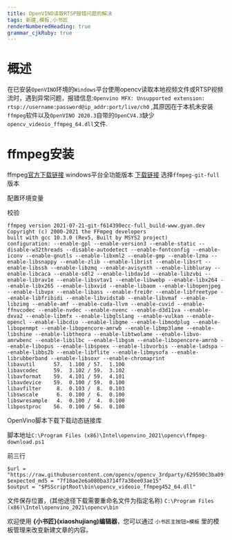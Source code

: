 ```yaml
---
title: OpenVINO读取RTSP报错问题的解决
tags: 新建,模板,小书匠
renderNumberedHeading: true
grammar_cjkRuby: true
---
```

# 概述
在已安装`OpenVINO`环境的`Windows`平台使用opencv读取本地视频文件或RTSP视频流时，遇到异常问题，报错信息:`Openvino MFX: Unsupported extension: rtsp://username:password@ip_addr:port/live/ch0` ,其原因在于本机未安装`ffmpeg`软件以及`OpenVINO 2020.3`自带的`OpenCV4.3`缺少`opencv_videoio_ffmpeg_64.dll`文件.
# ffmpeg安装

ffmpeg[官方下载链接](http://ffmpeg.org/download.html#build-windows)
windows平台全功能版本 [下载链接](https://www.gyan.dev/ffmpeg/builds/)
选择`ffmpeg-git-full`版本

配置环境变量

校验

```
ffmpeg version 2021-07-21-git-f614390ecc-full_build-www.gyan.dev Copyright (c) 2000-2021 the FFmpeg developers
built with gcc 10.3.0 (Rev5, Built by MSYS2 project)
configuration: --enable-gpl --enable-version3 --enable-static --disable-w32threads --disable-autodetect --enable-fontconfig --enable-iconv --enable-gnutls --enable-libxml2 --enable-gmp --enable-lzma --enable-libsnappy --enable-zlib --enable-librist --enable-libsrt --enable-libssh --enable-libzmq --enable-avisynth --enable-libbluray --enable-libcaca --enable-sdl2 --enable-libdav1d --enable-libzvbi --enable-librav1e --enable-libsvtav1 --enable-libwebp --enable-libx264 --enable-libx265 --enable-libxvid --enable-libaom --enable-libopenjpeg --enable-libvpx --enable-libass --enable-frei0r --enable-libfreetype --enable-libfribidi --enable-libvidstab --enable-libvmaf --enable-libzimg --enable-amf --enable-cuda-llvm --enable-cuvid --enable-ffnvcodec --enable-nvdec --enable-nvenc --enable-d3d11va --enable-dxva2 --enable-libmfx --enable-libglslang --enable-vulkan --enable-opencl --enable-libcdio --enable-libgme --enable-libmodplug --enable-libopenmpt --enable-libopencore-amrwb --enable-libmp3lame --enable-libshine --enable-libtheora --enable-libtwolame --enable-libvo-amrwbenc --enable-libilbc --enable-libgsm --enable-libopencore-amrnb --enable-libopus --enable-libspeex --enable-libvorbis --enable-ladspa --enable-libbs2b --enable-libflite --enable-libmysofa --enable-librubberband --enable-libsoxr --enable-chromaprint
libavutil      57.  1.100 / 57.  1.100
libavcodec     59.  3.102 / 59.  3.102
libavformat    59.  4.101 / 59.  4.101
libavdevice    59.  0.100 / 59.  0.100
libavfilter     8.  0.103 /  8.  0.103
libswscale      6.  0.100 /  6.  0.100
libswresample   4.  0.100 /  4.  0.100
libpostproc    56.  0.100 / 56.  0.100
```
OpenVino脚本下载下载动态链接库

脚本地址`C:\Program Files (x86)\Intel\openvino_2021\opencv\ffmpeg-download.ps1`

前三行
```
$url = "https://raw.githubusercontent.com/opencv/opencv_3rdparty/629590c3ba09fb0c8eaa9ab858ff13d3a84ca1aa/ffmpeg/opencv_videoio_ffmpeg_64.dll"
$expected_md5 = "7f10ae2e6a080ba3714f7a38ee03ae15"
$output = "$PSScriptRoot\bin\opencv_videoio_ffmpeg452_64.dll"
```
文件保存位置，(其他途径下载需要重命名文件为指定名称)
`C:\Program Files (x86)\Intel\openvino_2021\opencv\bin`





欢迎使用 **{小书匠}(xiaoshujiang)编辑器**，您可以通过 `小书匠主按钮>模板` 里的模板管理来改变新建文章的内容。